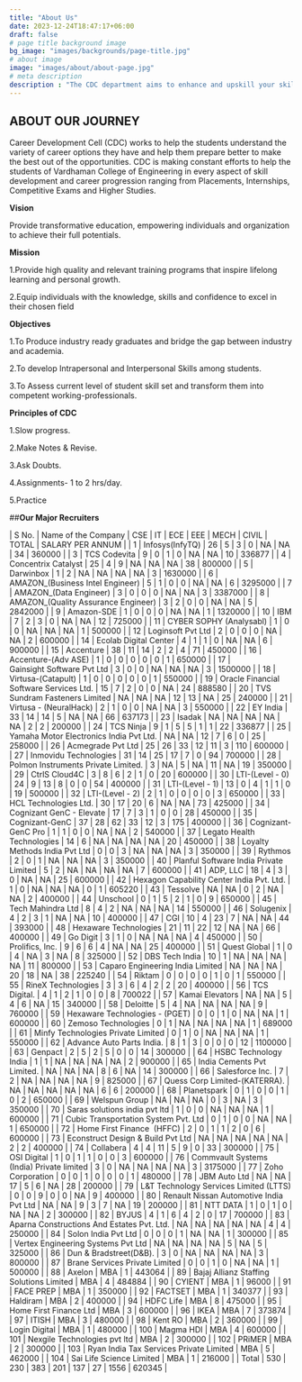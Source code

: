 ```yaml
---
title: "About Us"
date: 2023-12-24T18:47:17+06:00
draft: false
# page title background image
bg_image: "images/backgrounds/page-title.jpg"
# about image
image: "images/about/about-page.jpg"
# meta description
description : "The CDC department aims to enhance and upskill your skils and bridge a gap between academic learning and industry requirements."
---
```


## ABOUT OUR JOURNEY

Career Development Cell (CDC) works to help the students understand the variety of career options they have and help them prepare better to make the best out of the opportunities. CDC is making constant efforts to help the students of Vardhaman College of Engineering in every aspect of skill development and career progression ranging from Placements, Internships, Competitive Exams and Higher Studies.

**Vision**

Provide transformative education, empowering individuals and organization to achieve their full potentials.

**Mission**

1.Provide high quality and relevant training programs that inspire lifelong learning and personal growth.

2.Equip individuals with the knowledge, skills and confidence to excel in their chosen field

**Objectives**

1.To Produce industry ready graduates and bridge the gap between industry and academia.

2.To develop Intrapersonal and Interpersonal Skills among students.

3.To Assess current level of student skill set and transform them into competent working-professionals.

**Principles of CDC**

1.Slow progress.

2.Make Notes & Revise.

3.Ask Doubts.

4.Assignments- 1 to 2 hrs/day.

5.Practice 

##**Our Major Recruiters**


| S No.                                                     | Name of the Company | CSE | IT | ECE | EEE | MECH | CIVIL | TOTAL | SALARY PER ANNUM |
| 1                                                         | Infosys(InfyTQ) | 26 | 5 | 3 | 0 | NA | NA | 34 | 360000 |
| 3                                                         | TCS Codevita | 9 | 0 | 1 | 0 | NA | NA | 10 | 336877 |
| 4                                                         | Concentrix Catalyst | 25 | 4 | 9 | NA | NA | NA | 38 | 800000 |
| 5                                                         | Darwinbox | 1 | 2 | NA | NA | NA | NA | 3 | 1630000 |
| 6                                                         | AMAZON_(Business Intel Engineer) | 5 | 1 | 0 | 0 | NA | NA | 6 | 3295000 |
| 7                                                         | AMAZON_(Data Engineer) | 3 | 0 | 0 | 0 | NA | NA | 3 | 3387000 |
| 8                                                         | AMAZON_(Quality Assurance Engineer) | 3 | 2 | 0 | 0 | NA | NA | 5 | 2842000 |
| 9                                                         | Amazon-SDE | 1 | 0 | 0 | 0 | NA | NA | 1 | 1320000 |
| 10                                                        | IBM | 7 | 2 | 3 | 0 | NA | NA | 12 | 725000 |
| 11                                                        | CYBER SOPHY (Analysabl) | 1 | 0 | 0 | NA | NA | NA | 1 | 500000 |
| 12                                                        | Loginsoft Pvt Ltd | 2 | 0 | 0 | 0 | NA | NA | 2 | 600000 |
| 14                                                        | Ecolab Digital Center | 4 | 1 | 1 | 0 | NA | NA | 6 | 900000 |
| 15                                                        | Accenture | 38 | 11 | 14 | 2 | 2 | 4 | 71 | 450000 |
| 16                                                        | Accenture-(Adv ASE) | 1 | 0 | 0 | 0 | 0 | 0 | 1 | 650000 |
| 17                                                        | Gainsight Software Pvt Ltd | 3 | 0 | 0 | NA | NA | NA | 3 | 1500000 |
| 18                                                        | Virtusa-(Catapult) | 1 | 0 | 0 | 0 | 0 | 0 | 1 | 550000 |
| 19                                                        | Oracle Financial Software Services Ltd. | 15 | 7 | 2 | 0 | 0 | NA | 24 | 888580 |
| 20                                                        | TVS Sundram Fasteners Limited | NA | NA | NA | 12 | 13 | NA | 25 | 240000 |
| 21                                                        | Virtusa - (NeuralHack) | 2 | 1 | 0 | 0 | NA | NA | 3 | 550000 |
| 22                                                        | EY India | 33 | 14 | 14 | 5 | NA | NA | 66 | 637173 |
| 23                                                        | Isadak | NA | NA | NA | NA | NA | 2 | 2 | 200000 |
| 24                                                        | TCS Ninja | 9 | 1 | 5 | 5 | 1 | 1 | 22 | 336877 |
| 25                                                        | Yamaha Motor Electronics India Pvt Ltd. | NA | NA | 12 | 7 | 6 | 0 | 25 | 258000 |
| 26                                                        | Acmegrade Pvt Ltd | 25 | 26 | 33 | 12 | 11 | 3 | 110 | 600000 |
| 27                                                        | Inmovidu Technologies | 31 | 14 | 25 | 17 | 7 | 0 | 94 | 700000 |
| 28                                                        | Polmon Instruments Private Limited. | 3 | NA | 5 | NA | 11 | NA | 19 | 350000 |
| 29                                                        | CtrlS Cloud4C | 3 | 8 | 6 | 2 | 1 | 0 | 20 | 600000 |
| 30                                                        | LTI-(Level - 0) | 24 | 9 | 13 | 8 | 0 | 0 | 54 | 400000 |
| 31                                                        | LTI-(Level - 1) | 13 | 0 | 4 | 1 | 1 | 0 | 19 | 500000 |
| 32                                                        | LTI-(Level - 2) | 2 | 1 | 0 | 0 | 0 | 0 | 3 | 650000 |
| 33                                                        | HCL Technologies Ltd. | 30 | 17 | 20 | 6 | NA | NA | 73 | 425000 |
| 34                                                        | Cognizant GenC - Elevate | 17 | 7 | 3 | 1 | 0 | 0 | 28 | 450000 |
| 35                                                        | Cognizant-GenC | 37 | 28 | 62 | 33 | 12 | 3 | 175 | 400000 |
| 36                                                        | Cognizant-GenC Pro | 1 | 1 | 0 | 0 | NA | NA | 2 | 540000 |
| 37                                                        | Legato Health Technologies | 14 | 6 | NA | NA | NA | NA | 20 | 450000 |
| 38                                                        | Loyalty Methods India Pvt Ltd | 0 | 0 | 3 | NA | NA | NA | 3 | 350000 |
| 39                                                        | Rythmos | 2 | 0 | 1 | NA | NA | NA | 3 | 350000 |
| 40                                                        | Planful Software India Private Limited | 5 | 2 | NA | NA | NA | NA | 7 | 600000 |
| 41                                                        | ADP, LLC | 18 | 4 | 3 | 0 | NA | NA | 25 | 600000 |
| 42                                                        | Hexagon Capability Center lndia Pvt. Ltd. | 1 | 0 | NA | NA | NA | 0 | 1 | 605220 |
| 43                                                        | Tessolve | NA | NA | 0 | 2 | NA | NA | 2 | 400000 |
| 44                                                        | Unschool | 0 | 1 | 5 | 2 | 1 | 0 | 9 | 650000 |
| 45                                                        | Tech Mahindra Ltd | 8 | 4 | 2 | NA | NA | NA | 14 | 550000 |
| 46                                                        | Solugenix | 4 | 2 | 3 | 1 | NA | NA | 10 | 400000 |
| 47                                                        | CGI | 10 | 4 | 23 | 7 | NA | NA | 44 | 393000 |
| 48                                                        | Hexaware Technologies | 21 | 11 | 22 | 12 | NA | NA | 66 | 400000 |
| 49                                                        | Go Digit | 3 | 1 | 0 | NA | NA | NA | 4 | 450000 |
| 50                                                        | Prolifics, Inc. | 9 | 6 | 6 | 4 | NA | NA | 25 | 400000 |
| 51                                                        | Quest Global | 1 | 0 | 4 | NA | 3 | NA | 8 | 325000 |
| 52                                                        | DBS Tech India | 10 | 1 | NA | NA | NA | NA | 11 | 800000 |
| 53                                                        | Caparo Engineering India Limited | NA | NA | NA | 20 | 18 | NA | 38 | 225240 |
| 54                                                        | Riktam | 0 | 0 | 0 | 0 | 1 | 0 | 1 | 550000 |
| 55                                                        | RineX Technologies | 3 | 3 | 6 | 4 | 2 | 2 | 20 | 400000 |
| 56                                                        | TCS Digital. | 4 | 1 | 2 | 1 | 0 | 0 | 8 | 700022 |
| 57                                                        | Kamai Elevators | NA | NA | 5 | 4 | 6 | NA | 15 | 340000 |
| 58                                                        | Deloitte | 5 | 4 | NA | NA | NA | NA | 9 | 760000 |
| 59                                                        | Hexaware Technologies - (PGET) | 0 | 0 | 1 | 0 | NA | NA | 1 | 600000 |
| 60                                                        | Zemoso Technologies | 0 | 1 | NA | NA | NA | NA | 1 | 689000 |
| 61                                                        | Minfy Technologies Private Limited | 0 | 1 | 0 | NA | NA | NA | 1 | 550000 |
| 62                                                        | Advance Auto Parts India. | 8 | 1 | 3 | 0 | 0 | 0 | 12 | 1100000 |
| 63                                                        | Genpact | 2 | 5 | 2 | 5 | 0 | 0 | 14 | 300000 |
| 64                                                        | HSBC Technology India | 1 | 1 | NA | NA | NA | NA | 2 | 900000 |
| 65                                                        | India Cements Pvt Limited. | NA | NA | NA | 8 | 6 | NA | 14 | 300000 |
| 66                                                        | Salesforce Inc. | 7 | 2 | NA | NA | NA | NA | 9 | 825000 |
| 67                                                        | Quess Corp Limited-(KATERRA). | NA | NA | NA | NA | NA | 6 | 6 | 200000 |
| 68                                                        | Planetspark | 0 | 1 | 0 | 0 | 1 | 0 | 2 | 650000 |
| 69                                                        | Welspun Group | NA | NA | NA | 0 | 3 | NA | 3 | 350000 |
| 70                                                        | Saras solutions india pvt ltd | 1 | 0 | 0 | NA | NA | NA | 1 | 600000 |
| 71                                                        | Cubic Transportation System Pvt. Ltd | 0 | 1 | 0 | 0 | NA | NA | 1 | 650000 |
| 72                                                        | Home First Finance  (HFFC) | 2 | 0 | 1 | 1 | 2 | 0 | 6 | 600000 |
| 73                                                        | Econstruct Design & Build Pvt Ltd | NA | NA | NA | NA | NA | 2 | 2 | 400000 |
| 74                                                        | Collabera | 4 | 4 | 11 | 5 | 9 | 0 | 33 | 300000 |
| 75                                                        | OSI Digital | 1 | 0 | 1 | 1 | 0 | 0 | 3 | 600000 |
| 76                                                        | Commvault Systems (India) Private limited | 3 | 0 | NA | NA | NA | NA | 3 | 3175000 |
| 77                                                        | Zoho Corporation | 0 | 0 | 1 | 0 | 0 | 0 | 1 | 480000 |
| 78                                                        | JBM Auto Ltd | NA | NA | 17 | 5 | 6 | NA | 28 | 200000 |
| 79                                                        | L&T Technology Services Limited (LTTS) | 0 | 0 | 9 | 0 | 0 | NA | 9 | 400000 |
| 80                                                        | Renault Nissan Automotive India Pvt Ltd | NA | NA | 9 | 3 | 7 | NA | 19 | 200000 |
| 81                                                        | NTT DATA | 1 | 0 | 1 | 0 | NA | NA | 2 | 300000 |
| 82                                                        | BYJUS | 4 | 1 | 6 | 4 | 2 | 0 | 17 | 700000 |
| 83                                                        | Aparna Constructions And Estates Pvt. Ltd. | NA | NA | NA | NA | NA | 4 | 4 | 250000 |
| 84                                                        | Solon India Pvt Ltd | 0 | 0 | 0 | 1 | NA | NA | 1 | 300000 |
| 85                                                        | Vertex Engineering Systems Pvt Ltd | NA | NA | NA | NA | 5 | NA | 5 | 325000 |
| 86                                                        | Dun & Bradstreet(D&B). | 3 | 0 | NA | NA | NA | NA | 3 | 800000 |
| 87                                                        | Brane Services Private Limited | 0 | 0 | 1 | 0 | NA | NA | 1 | 500000 |
| 88                                                        | Axelon | MBA | 1 | 443064 |
| 89                                                        | Bajaj Allianz Staffing Solutions Limited | MBA | 4 | 484884 |
| 90                                                        | CYIENT | MBA | 1 | 96000 |
| 91                                                        | FACE PREP | MBA | 1 | 350000 |
| 92                                                        | FACTSET | MBA | 1 | 340377 |
| 93                                                        | Haldiram | MBA | 2 | 400000 |
| 94                                                        | HDFC Life | MBA | 8 | 475000 |
| 95                                                        | Home First Finance Ltd | MBA | 3 | 600000 |
| 96                                                        | IKEA | MBA | 7 | 373874 |
| 97                                                        | ITISH | MBA | 3 | 480000 |
| 98                                                        | Kent RO | MBA | 2 | 360000 |
| 99                                                        | Login Digital | MBA | 1 | 480000 |
| 100                                                       | Magma HDI | MBA | 4 | 600000 |
| 101                                                       | Nexgile Technologies pvt ltd | MBA | 2 | 300000 |
| 102                                                       | PRiMER | MBA | 2 | 300000 |
| 103                                                       | Ryan India Tax Services Private Limited | MBA | 5 | 462000 |
| 104                                                       | Sai Life Science Limited | MBA | 1 | 216000 |
| Total                                                     | 530 | 230 | 383 | 201 | 137 | 27 | 1556 | 620345 |